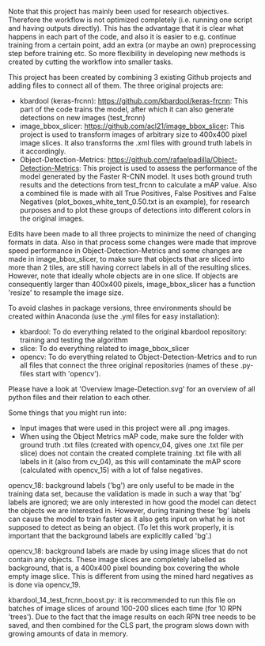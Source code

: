 Note that this project has mainly been used for research objectives. Therefore the workflow is not optimized completely (i.e. running one script and having outputs directly). This has the advantage that it is clear what happens in each part of the code, and also it is easier to e.g. continue training from a certain point, add an extra (or maybe an own) preprocessing step before training etc. So more flexibility in developing new methods is created by cutting the workflow into smaller tasks.

This project has been created by combining 3 existing Github projects and adding files to connect all of them. The three original projects are:
- kbardool (keras-frcnn): https://github.com/kbardool/keras-frcnn: This part of the code trains the model, after which it can also generate detections on new images (test_frcnn)
- image_bbox_slicer: https://github.com/acl21/image_bbox_slicer: This project is used to transform images of arbitrary size to 400x400 pixel image slices. It also transforms the .xml files with ground truth labels in it accordingly.
- Object-Detection-Metrics: https://github.com/rafaelpadilla/Object-Detection-Metrics: This project is used to assess the performance of the model generated by the Faster R-CNN model. It uses both ground truth results and the detections from test_frcnn to calculate a mAP value. Also a combined file is made with all True Positives, False Positives and False Negatives (plot_boxes_white_tent_0.50.txt is an example), for research purposes and to plot these groups of detections into different colors in the original images.

Edits have been made to all three projects to minimize the need of changing formats in data. Also in that process some changes were made that improve speed performance in Object-Detection-Metrics and some changes are made in image_bbox_slicer, to make sure that objects that are sliced into more than 2 tiles, are still having correct labels in all of the resulting slices. However, note that ideally whole objects are in one slice. If objects are consequently larger than 400x400 pixels, image_bbox_slicer has a function 'resize' to resample the image size.

To avoid clashes in package versions, three environments should be created within Anaconda (use the .yml files for easy installation):
- kbardool: To do everything related to the original kbardool repository: training and testing the algorithm
- slice: To do everything related to image_bbox_slicer
- opencv: To do everything related to Object-Detection-Metrics and to run all files that connect the three original repositories (names of these .py-files start with 'opencv').

Please have a look at 'Overview Image-Detection.svg' for an overview of all python files and their relation to each other.

Some things that you might run into:
- Input images that were used in this project were all .png images. 
- When using the Object Metrics mAP code, make sure the folder with ground truth .txt files (created with opencv_04, gives one .txt file per slice) does not contain the created complete training .txt file with all labels in it (also from cv_04), as this will contaminate the mAP score (calculated with opencv_15) with a lot of false negatives.

opencv_18: background labels ('bg') are only useful to be made in the training data set, because the validation is made in such a way that 'bg' labels are ignored; we are only interested in how good the model can detect the objects we are interested in. However, during training these 'bg' labels can cause the model to train faster as it also gets input on what he is not supposed to detect as being an object. (To let this work properly, it is important that the background labels are explicitly called 'bg'.)

opencv_18: background labels are made by using image slices that do not contain any objects. These image slices are completely labelled as background, that is, a 400x400 pixel bounding box covering the whole empty image slice. This is different from using the mined hard negatives as is done via opencv_19.

kbardool_14_test_frcnn_boost.py: it is recommended to run this file on batches of image slices of around 100-200 slices each time (for 10 RPN 'trees'). Due to the fact that the image results on each RPN tree needs to be saved, and then combined for the CLS part, the program slows down with growing amounts of data in memory.
